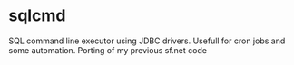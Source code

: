 # sqlcmd
SQL command line executor using JDBC drivers. Usefull for cron jobs and some automation. Porting of my previous sf.net code
